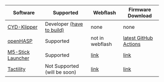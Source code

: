 | Software | Supported  | Webflash        | Firmware Download | 
| ------------- | ------------- | ------------- | ------------- |
| [CYD-Klipper](https://github.com/suchmememanyskill/CYD-Klipper) | Developer [(have to build)](https://github.com/suchmememanyskill/CYD-Klipper/pull/164)  | none | none |
| [openHASP](https://github.com/HASwitchPlate/openHASP/) | Supported | not in webflash | [latest GitHub Actions](https://github.com/HASwitchPlate/openHASP/actions/workflows/build.yaml) |
| [M5-Stick Launcher](https://github.com/bmorcelli/M5Stick-Launcher/) | Supported | [link](https://bmorcelli.github.io/M5Stick-Launcher/) | [link](https://github.com/bmorcelli/M5Stick-Launcher/releases/) |
| [Tactility](https://github.com/ByteWelder/Tactility/) | Not Supported (will be soon) | [link](https://install.tactility.one) | [link](https://github.com/ByteWelder/Tactility/releases) |
